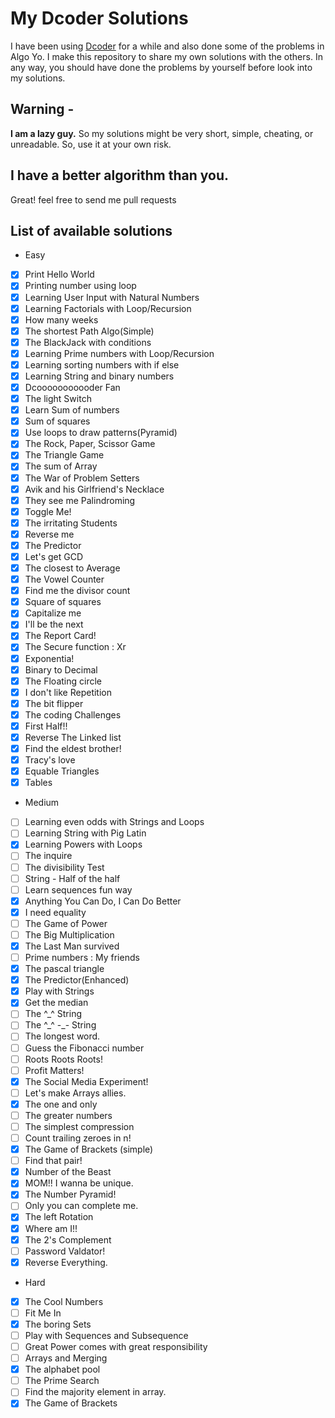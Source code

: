 # My Dcoder Solutions
I have been using [Dcoder](https://play.google.com/store/apps/details?id=com.paprbit.dcoder&utm_source=facebook&utm_medium=use_app&utm_campaign=use_app_campaign) for a while and also done some of the problems in Algo Yo. I make this repository to share my own solutions with the others. In any way, you should have done the problems by yourself before look into my solutions.

## Warning -
**I am a lazy guy.** So my solutions might be very short, simple, cheating, or unreadable. So, use it at your own risk.

## I have a better algorithm than you.
Great! feel free to send me pull requests

## List of available solutions
- Easy
- [x] Print Hello World
- [x] Printing number using loop
- [x] Learning User Input with Natural Numbers
- [x] Learning Factorials with Loop/Recursion
- [x] How many weeks
- [x] The shortest Path Algo(Simple)
- [x] The BlackJack with conditions
- [x] Learning Prime numbers with Loop/Recursion
- [x] Learning sorting numbers with if else
- [x] Learning String and binary numbers
- [x] Dcooooooooooder Fan
- [x] The light Switch
- [x] Learn Sum of numbers
- [x] Sum of squares
- [x] Use loops to draw patterns(Pyramid)
- [x] The Rock, Paper, Scissor Game
- [x] The Triangle Game
- [x] The sum of Array
- [x] The War of Problem Setters
- [x] Avik and his Girlfriend's Necklace
- [x] They see me Palindroming
- [x] Toggle Me!
- [x] The irritating Students
- [x] Reverse me
- [x] The Predictor
- [x] Let's get GCD
- [x] The closest to Average
- [x] The Vowel Counter
- [x] Find me the divisor count
- [x] Square of squares
- [x] Capitalize me
- [x] I'll be the next
- [x] The Report Card!
- [x] The Secure function : Xr
- [x] Exponentia!
- [x] Binary to Decimal
- [x] The Floating circle
- [x] I don't like Repetition
- [x] The bit flipper
- [x] The coding Challenges
- [x] First Half!!
- [x] Reverse The Linked list
- [x] Find the eldest brother!
- [x] Tracy's love
- [x] Equable Triangles
- [x] Tables
- Medium
- [ ] Learning even odds with Strings and Loops
- [ ] Learning String with Pig Latin
- [x] Learning Powers with Loops
- [ ] The inquire
- [ ] The divisibility Test
- [ ] String - Half of the half
- [ ] Learn sequences fun way
- [x] Anything You Can Do, I Can Do Better
- [x] I need equality
- [ ] The Game of Power
- [ ] The Big Multiplication
- [x] The Last Man survived
- [ ] Prime numbers : My friends
- [x] The pascal triangle
- [x] The Predictor(Enhanced)
- [x] Play with Strings
- [x] Get the median
- [ ] The \^\_\^ String
- [ ] The \^\_\^ -\_- String
- [ ] The longest word.
- [ ] Guess the Fibonacci number
- [ ] Roots Roots Roots!
- [ ] Profit Matters!
- [x] The Social Media Experiment!
- [ ] Let's make Arrays allies.
- [x] The one and only
- [ ] The greater numbers
- [ ] The simplest compression
- [ ] Count trailing zeroes in n!
- [x] The Game of Brackets (simple)
- [ ] Find that pair!
- [x] Number of the Beast
- [x] MOM!! I wanna be unique.
- [x] The Number Pyramid!
- [ ] Only you can complete me.
- [x] The left Rotation
- [x] Where am I!!
- [x] The 2's Complement
- [ ] Password Valdator!
- [x] Reverse Everything.
- Hard
- [x] The Cool Numbers
- [ ] Fit Me In
- [x] The boring Sets
- [ ] Play with Sequences and Subsequence
- [ ] Great Power comes with great responsibility
- [ ] Arrays and Merging
- [x] The alphabet pool
- [ ] The Prime Search
- [ ] Find the majority element in array.
- [x] The Game of Brackets
